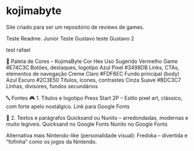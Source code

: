 # kojimabyte
Site criado para ser um repositório de reviews de games.

Teste Readme. Junior
Teste Gustavo
teste Gustavo 2

test rafael

🎨 Paleta de Cores – KojimaByte
Cor	Hex	Uso Sugerido
Vermelho Game	#E74C3C	Botões, destaques, logotipo
Azul Pixel	#3498DB	Links, CTAs, elementos de navegação
Creme Claro	#FDF6EC	Fundo principal (body)
Azul Escuro	#2C3E50	Títulos, ícones, contrastes
Cinza Suave	#BDC3C7	Linhas, divisores, fundos secundários

🔤 Fontes
🎮 1. Títulos e logotipo
Press Start 2P – Estilo pixel art, clássico, com forte apelo nostálgico.
Link para Google Fonts

📝 2. Textos e parágrafos
Quicksand ou Nunito – arredondadas, modernas e muito legíveis.
Quicksand no Google Fonts
Nunito no Google Fonts

Alternativa mais Nintendo-like (personalidade visual):
Fredoka – divertida e “fofinha” como os jogos da Nintendo.
